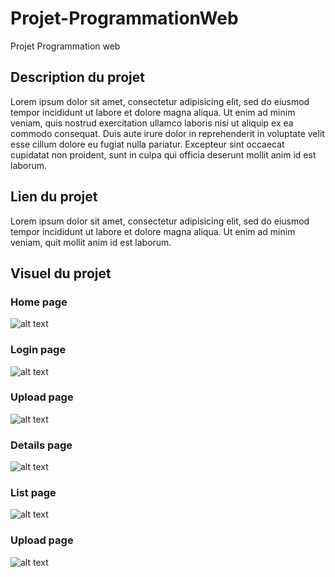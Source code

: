 # Projet-ProgrammationWeb
Projet Programmation web


## Description du projet
Lorem ipsum dolor sit amet, consectetur adipisicing elit, sed do eiusmod tempor incididunt ut labore et dolore magna aliqua. Ut enim ad minim veniam, quis nostrud exercitation ullamco laboris nisi ut aliquip ex ea commodo consequat. Duis aute irure dolor in reprehenderit in voluptate velit esse cillum dolore eu fugiat nulla pariatur. Excepteur sint occaecat cupidatat non proident, sunt in culpa qui officia deserunt mollit anim id est laborum.

## Lien du projet
Lorem ipsum dolor sit amet, consectetur adipisicing elit, sed do eiusmod tempor incididunt ut labore et dolore magna aliqua. Ut enim ad minim veniam, quit mollit anim id est laborum.

## Visuel du projet

### Home page
![alt text](https://github.com/Powarox2159/Projet-ProgrammationWeb/blob/master/home_page.jpg?raw=true)

### Login page
![alt text](https://github.com/Powarox2159/Projet-ProgrammationWeb/blob/master/login_page.jpg?raw=true)

### Upload page
![alt text](https://github.com/Powarox2159/Projet-ProgrammationWeb/blob/master/upload_page.jpg?raw=true)

### Details page
![alt text](https://github.com/Powarox2159/Projet-ProgrammationWeb/blob/master/details_page.jpg?raw=true)

### List page
![alt text](https://github.com/Powarox2159/Projet-ProgrammationWeb/blob/master/list_page.jpg?raw=true)

### Upload page
![alt text](https://github.com/Powarox2159/Projet-ProgrammationWeb/blob/master/upload_2_page.jpg?raw=true)
